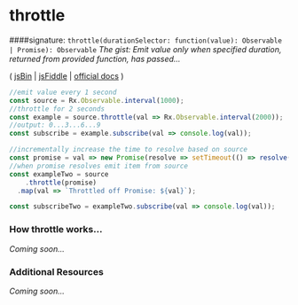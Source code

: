 # throttle

####signature: `throttle(durationSelector: function(value): Observable | Promise): Observable`
*The gist: Emit value only when specified duration, returned from provided function, has passed...*

( [jsBin](http://jsbin.com/tajayovide/1/edit?js,console) | [jsFiddle](https://jsfiddle.net/d3pn27dv/13/) | [official docs](http://reactivex.io/rxjs/class/es6/Observable.js~Observable.html#instance-method-throttle) )

```js
//emit value every 1 second
const source = Rx.Observable.interval(1000);
//throttle for 2 seconds
const example = source.throttle(val => Rx.Observable.interval(2000));
//output: 0...3...6...9
const subscribe = example.subscribe(val => console.log(val));

//incrementally increase the time to resolve based on source
const promise = val => new Promise(resolve => setTimeout(() => resolve(`Resolved: ${val}`), val * 100));
//when promise resolves emit item from source
const exampleTwo = source
	.throttle(promise)
  .map(val => `Throttled off Promise: ${val}`);

const subscribeTwo = exampleTwo.subscribe(val => console.log(val));
```
### How throttle works...
*Coming soon...*


### Additional Resources
*Coming soon...*